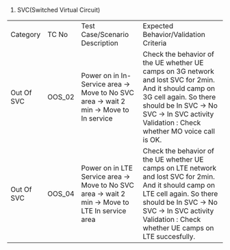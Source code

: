 1. SVC(Switched Virtual Circuit) 
<table>
<tr><td>Category</td><td>TC No</td><td>Test Case/Scenario Description</td><td>Expected Behavior/Validation Criteria</td></tr>
<tr><td>Out Of SVC</td><td>OOS_02</td><td>Power on in In-Service area -> Move to No SVC area -> wait 2 min -> Move to In service</td><td>Check the behavior of the UE whether UE camps on 3G network and lost SVC for 2min. And it should camp on 3G cell again. 
So there should be In SVC -> No SVC -> In SVC activity <br>Validation : Check whether MO voice call  is OK. </td></tr>
<tr><td>Out Of SVC</td><td>OOS_04</td><td>Power on in LTE Service area -> Move to No SVC area -> wait 2 min -> Move to LTE In service area</td><td>Check the behavior of the UE whether UE camps on LTE network and lost SVC for 2min. And it should camp on LTE cell again. 
So there should be In SVC -> No SVC -> In SVC activity<br>Validation : Check whether UE camps on LTE succesfully.</td></tr>
</table>
